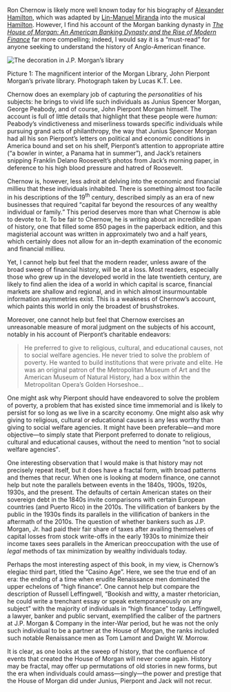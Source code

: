 <p class="lede">Ron Chernow is likely more well known today for his biography of <a href="http://www.pbs.org/wgbh/amex/duel/peopleevents/pande06.html">Alexander Hamilton</a>, which was adapted by <a href="http://www.linmanuel.com/">Lin-Manuel Miranda</a> into the musical <a href="http://www.hamiltonbroadway.com/">Hamilton</a>. However, I find his account of the Morgan banking dynasty in <cite><a href="https://amzn.com/0802144659">The House of Morgan: An American Banking Dynasty and the Rise of Modern Finance</a></cite> far more compelling; indeed, I would say it is a “must-read” for anyone seeking to understand the history of Anglo-American finance.</p>

<div class="image x">
    <img alt="The decoration in J.P. Morgan’s library" sizes="54.0rem, min-width: 35.5625em and max-width: 56.2500em) 60.9rem, (min-width: 56.3125em) 87.5rem" srcset="https://media.lucasktlee.com/images/posts/20160621-morganlib-s.jpg 540w, https://media.lucasktlee.com/images/posts/20160621-morganlib-m.jpg 609w, https://media.lucasktlee.com/images/posts/20160621-morganlib-l.jpg 725w, https://media.lucasktlee.com/images/posts/20160621-morganlib-x.jpg 875w, https://media.lucasktlee.com/images/posts/20160621-morganlib-s-@2x.jpg 1080w, https://media.lucasktlee.com/images/posts/20160621-morganlib-m-@2x.jpg 1218w, https://media.lucasktlee.com/images/posts/20160621-morganlib-l-@2x.jpg 1450w, https://media.lucasktlee.com/images/posts/20160621-morganlib-x-@2x.jpg 1750w" src="https://media.lucasktlee.com/images/posts/20160621-morganlib-s.jpg" />
    <p class="caption"><span>Picture 1:</span> The magnificent interior of the Morgan Library, John Pierpont Morgan’s private library. Photograph taken by Lucas K.T. Lee.</p>
</div>

Chernow does an exemplary job of capturing the _personalities_ of his subjects: he brings to vivid life such individuals as Junius Spencer Morgan, George Peabody, and of course, John Pierpont Morgan himself. The account is full of little details that highlight that these people were _human:_ Peabody’s vindictiveness and miserliness towards specific individuals while pursuing grand acts of philanthropy, the way that Junius Spencer Morgan had all his son Pierpont’s letters on political and economic conditions in America bound and set on his shelf, Pierpont’s attention to appropriate attire (<q>a bowler in winter, a Panama hat in summer</q>), and Jack’s retainers snipping Franklin Delano Roosevelt’s photos from Jack’s morning paper, in deference to his high blood pressure and hatred of Roosevelt.

Chernow is, however, less adroit at delving into the economic and financial millieu that these individuals inhabited. There is something almost too facile in his descriptions of the 19<sup>th</sup> century, described simply as an era of new businesses that required <q>capital far beyond the resources of any wealthy individual or family.</q> This period deserves more than what Chernow is able to devote to it. To be fair to Chernow, he is writing about an incredible span of history, one that filled some 850 pages in the paperback edition, and this magisterial account was written in approximately two and a half years, which certainly does not allow for an in-depth examination of the economic and financial millieu.

Yet, I cannot help but feel that the modern reader, unless aware of the broad sweep of financial history, will be at a loss. Most readers, especially those who grew up in the developed world in the late twentieth century, are likely to find alien the idea of a world in which capital is scarce, financial markets are shallow and regional, and in which almost insurmountable information asymmetries exist. This is a weakness of Chernow’s account, which paints this world in only the broadest of brushstrokes.

Moreover, one cannot help but feel that Chernow exercises an unreasonable measure of moral judgment on the subjects of his account, notably in his account of Pierpont’s charitable endeavors:

> He preferred to give to religious, cultural, and educational causes, not to
> social welfare agencies. He never tried to solve the problem of poverty. He
> wanted to build institutions that were private and elite. He was an original
> patron of the Metropolitan Museum of Art and the American Museum of Natural
> History, had a box within the Metropolitan Opera’s Golden Horseshoe&#8230;

One might ask why Pierpont should have endeavored to solve the problem of poverty, a problem that has existed since time immemorial and is likely to persist for so long as we live in a scarcity economy. One might also ask why giving to religious, cultural or educational causes is any less worthy than giving to social welfare agencies. It might have been preferable—and more objective—to simply state that Pierpont preferred to donate to religious, cultural and educational causes, without the need to mention <q>not to social welfare agencies</q>.

One interesting observation that I would make is that history may not precisely repeat itself, but it does have a fractal form, with broad patterns and themes that recur. When one is looking at modern finance, one cannot help but note the parallels between events in the 1840s, 1900s, 1920s, 1930s, and the present. The defaults of certain American states on their sovereign debt in the 1840s invite comparisons with certain European countries (and Puerto Rico) in the 2010s. The villification of bankers by the public in the 1930s finds its parallels in the villification of bankers in the aftermath of the 2010s. The question of whether bankers such as J.P. Morgan, Jr. had paid their fair share of taxes after availing themselves of capital losses from stock write-offs in the early 1930s to minimize their income taxes sees parallels in the American preoccupation with the use of _legal_ methods of tax minimization by wealthy individuals today.

Perhaps the most interesting aspect of this book, in my view, is Chernow’s elegiac third part, titled the “Casino Age”. Here, we see the true end of an era: the ending of a time when erudite Renaissance men dominated the upper echelons of “high finance”. One cannot help but compare the description of Russell Leffingwell, <q>Bookish and witty, a master rhetorician, he could write a trenchant essay or speak extemporaneously on any subject</q> with the majority of individuals in “high finance” today. Leffingwell, a lawyer, banker and public servant, exemplified the caliber of the partners at J.P. Morgan & Company in the inter-War period, but he was not the only such individual to be a partner at the House of Morgan, the ranks included such notable Renaissance men as Tom Lamont and Dwight W. Morrow.

It is clear, as one looks at the sweep of history, that the confluence of events that created the House of Morgan will never come again. History may be fractal, may offer up permutations of old stories in new forms, but the era when individuals could amass—singly—the power and prestige that the House of Morgan did under Junius, Pierpont and Jack will not recur.
